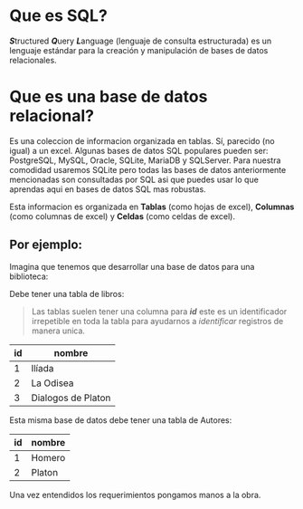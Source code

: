 # Que es SQL?
***S***tructured ***Q***uery ***L***anguage (lenguaje de consulta estructurada) es un lenguaje estándar para la creación y manipulación de bases de datos relacionales.

# Que es una base de datos relacional?
Es una coleccion de informacion organizada en tablas. Sí, parecido (no igual) a un excel. Algunas bases de datos SQL populares pueden ser: PostgreSQL, MySQL, Oracle, SQLite, MariaDB y SQLServer. Para nuestra comodidad usaremos SQLite pero todas las bases de datos anteriormente mencionadas son consultadas por SQL asi que puedes usar lo que aprendas aqui en bases de datos SQL mas robustas.

Esta informacion es organizada en **Tablas** (como hojas de excel), **Columnas** (como columnas de excel) y **Celdas** (como celdas de excel).

## Por ejemplo:

Imagina que tenemos que desarrollar una base de datos para una biblioteca:

Debe tener una tabla de libros:

> Las tablas suelen tener una columna para ***id*** este es un identificador irrepetible en toda la tabla para ayudarnos a *identificar* registros de manera unica.

| id  | nombre             |
| --- | ------------------ |
| 1   | Ilíada             |
| 2   | La Odisea          |
| 3   | Dialogos de Platon |

Esta misma base de datos debe tener una tabla de Autores:

| id  | nombre |
| --- | ------ |
| 1   | Homero |
| 2   | Platon |

Una vez entendidos los requerimientos pongamos manos a la obra.
